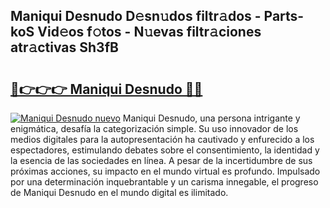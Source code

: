 ## Maniqui Desnudo D𝚎sn𝚞dos filtr𝚊dos - Parts-koS Vid𝚎os f𝚘tos - N𝚞evas filtr𝚊ciones atr𝚊ctivas Sh3fB

# <h2><a href="http://mb7evw.tromn.icu/?c=Maniqui+Desnudo">🔗👉👉👉 Maniqui Desnudo 🔗🔗</a></h2>

[![Maniqui Desnudo nuevo](https://i.imgur.com/pEAQMta.gif)](http://mb7evw.tromn.icu/?c=Maniqui+Desnudo)
Maniqui Desnudo, una persona intrigante y enigmática, desafía la categorización simple. Su uso innovador de los medios digitales para la autopresentación ha cautivado y enfurecido a los espectadores, estimulando debates sobre el consentimiento, la identidad y la esencia de las sociedades en línea. A pesar de la incertidumbre de sus próximas acciones, su impacto en el mundo virtual es profundo. Impulsado por una determinación inquebrantable y un carisma innegable, el progreso de Maniqui Desnudo en el mundo digital es ilimitado.
